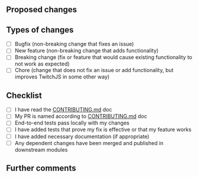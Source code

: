 ## Proposed changes

<!--
  Describe the big picture of your changes here to communicate to the maintainers
  why we should accept this pull request. If it fixes a bug or resolves a feature
  request, be sure to link to that issue.
-->

## Types of changes

<!--
  What types of changes does your code introduce to TwitchJS? _Put an `x` in the
  boxes that apply and remove those that do not apply_
-->

- [ ] Bugfix (non-breaking change that fixes an issue)
- [ ] New feature (non-breaking change that adds functionality)
- [ ] Breaking change (fix or feature that would cause existing functionality to
      not work as expected)
- [ ] Chore (change that does not fix an issue or add functionality, but
      improves TwitchJS in some other way)

## Checklist

<!--
  _Put an `x` in the boxes that apply. You can also fill these out after creating
  the PR. If you're unsure about any of them, don't hesitate to ask. We're here to
  help! This is simply a reminder of what we are going to look for before merging
  your code._
-->

- [ ] I have read the
      [CONTRIBUTING.md](https://github.com/twitch-js/twitch-js/blob/master/CONTRIBUTING.md)
      doc
- [ ] My PR is named according to
      [CONTRIBUTING.md](https://github.com/twitch-js/twitch-js/blob/master/CONTRIBUTING.md)
      doc
- [ ] End-to-end tests pass locally with my changes
- [ ] I have added tests that prove my fix is effective or that my feature works
- [ ] I have added necessary documentation (if appropriate)
- [ ] Any dependent changes have been merged and published in downstream modules

## Further comments

<!--
  If this is a relatively large or complex change, kick off the discussion by
  explaining why you chose the solution you did and what alternatives you
  considered, etc.
-->
